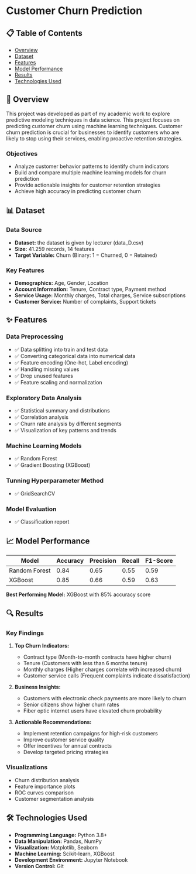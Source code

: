 # Customer Churn Prediction

## 📋 Table of Contents
- [Overview](#overview)
- [Dataset](#dataset)
- [Features](#features)
- [Model Performance](#model-performance)
- [Results](#results)
- [Technologies Used](#technologies-used)

## 🎯 Overview

This project was developed as part of my academic work to explore predictive modeling techniques in data science. This project focuses on predicting customer churn using machine learning techniques. Customer churn prediction is crucial for businesses to identify customers who are likely to stop using their services, enabling proactive retention strategies.

### Objectives
- Analyze customer behavior patterns to identify churn indicators
- Build and compare multiple machine learning models for churn prediction
- Provide actionable insights for customer retention strategies
- Achieve high accuracy in predicting customer churn

## 📊 Dataset

### Data Source
- **Dataset:** the dataset is given by lecturer (data_D.csv)
- **Size:** 41.259 records, 14 features
- **Target Variable:** Churn (Binary: 1 = Churned, 0 = Retained)

### Key Features
- **Demographics:** Age, Gender, Location
- **Account Information:** Tenure, Contract type, Payment method
- **Service Usage:** Monthly charges, Total charges, Service subscriptions
- **Customer Service:** Number of complaints, Support tickets

## ✨ Features

### Data Preprocessing
- ✅ Data splitting into train and test data
- ✅ Converting categorical data into numerical data
- ✅ Feature encoding (One-hot, Label encoding)
- ✅ Handling missing values
- ✅ Drop unused features
- ✅ Feature scaling and normalization

### Exploratory Data Analysis
- ✅ Statistical summary and distributions
- ✅ Correlation analysis
- ✅ Churn rate analysis by different segments
- ✅ Visualization of key patterns and trends

### Machine Learning Models
- ✅ Random Forest
- ✅ Gradient Boosting (XGBoost)

### Tunning Hyperparameter Method
- ✅ GridSearchCV

### Model Evaluation
- ✅ Classification report


## 📈 Model Performance

| Model | Accuracy | Precision | Recall | F1-Score |
|-------|----------|-----------|--------|----------|
| Random Forest | 0.84 | 0.65 | 0.55 | 0.59 |
| XGBoost | 0.85 | 0.66 | 0.59 | 0.63 |

**Best Performing Model:** XGBoost with 85% accuracy score

## 🔍 Results

### Key Findings
1. **Top Churn Indicators:**
   - Contract type (Month-to-month contracts have higher churn)
   - Tenure (Customers with less than 6 months tenure)
   - Monthly charges (Higher charges correlate with increased churn)
   - Customer service calls (Frequent complaints indicate dissatisfaction)

2. **Business Insights:**
   - Customers with electronic check payments are more likely to churn
   - Senior citizens show higher churn rates
   - Fiber optic internet users have elevated churn probability

3. **Actionable Recommendations:**
   - Implement retention campaigns for high-risk customers
   - Improve customer service quality
   - Offer incentives for annual contracts
   - Develop targeted pricing strategies

### Visualizations
- Churn distribution analysis
- Feature importance plots
- ROC curves comparison
- Customer segmentation analysis

## 🛠 Technologies Used

- **Programming Language:** Python 3.8+
- **Data Manipulation:** Pandas, NumPy
- **Visualization:** Matplotlib, Seaborn
- **Machine Learning:** Scikit-learn, XGBoost
- **Development Environment:** Jupyter Notebook
- **Version Control:** Git
